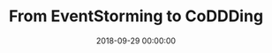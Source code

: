---
title: 'From EventStorming to CoDDDing'
description: >
 To really understand what our users need so that we can build the right thing, we want to have a first-hand experience of ‘real-life stories’ before we model and create our software. To quote Alberto Brandolini “it is not the domain expert’s knowledge that goes into production, it is the developer’s assumption of that knowledge that goes into production”. Event Storming is a visual technique that minimizes assumptions by engaging in collaborative deliberate learning across different disciplines. This helps to solve complex business problems in the most effective way.
 <br/>
 <br/>
 Although the learning of the domain helps us to understand the domain better, Event Storming can be quite an overwhelming experience. Developers can be left with the question of how to turn a few stickies on a wall into working code.
 <br/>
 <br/>
 Join us in this talk in which we show the basic principles of Event Storming. We will cover the different forms of Event Storming and in which situation they best can be applied. And, we will show how you can leverage DDD (Domain-Driven Design) patterns in an Event Storming software modelling session that will ultimately result in coding TDD (Test Driven Development) style!
conference: 'Next Build'
location: 'Eindhoven, The Netherlands'
website: 'https://www.nextbuild.nl/'
slides: 'https://speakerdeck.com/player/3604f6b1ad044aa9b192d5619b6fbfcf'
date: 2018-09-29 00:00:00
featured_image: 'https://speakerd.s3.amazonaws.com/presentations/3604f6b1ad044aa9b192d5619b6fbfcf/slide_0.jpg?10905736'
---